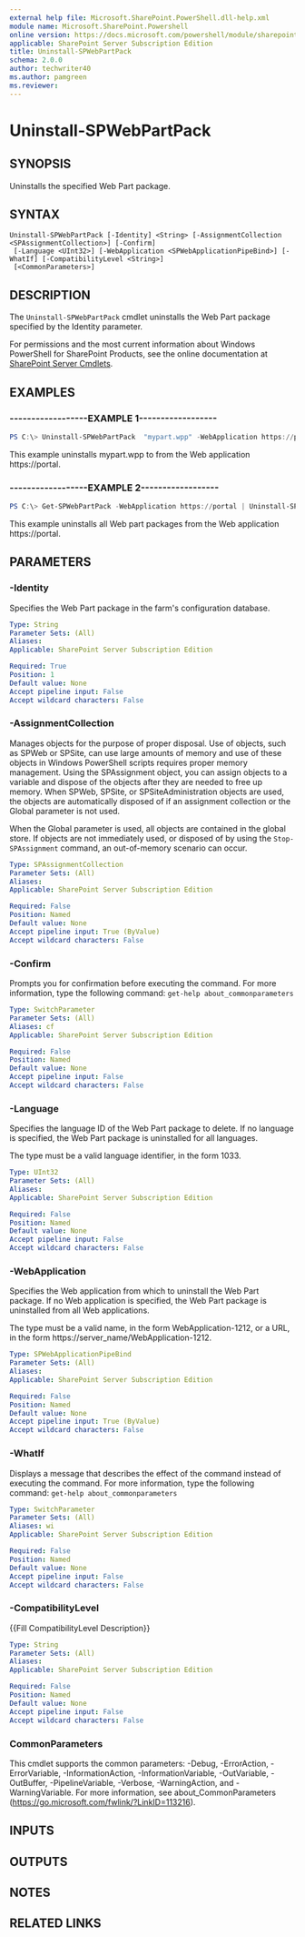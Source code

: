 ```yaml
---
external help file: Microsoft.SharePoint.PowerShell.dll-help.xml
module name: Microsoft.SharePoint.Powershell
online version: https://docs.microsoft.com/powershell/module/sharepoint-server/uninstall-spwebpartpack
applicable: SharePoint Server Subscription Edition
title: Uninstall-SPWebPartPack
schema: 2.0.0
author: techwriter40
ms.author: pamgreen
ms.reviewer:
---
```


# Uninstall-SPWebPartPack

## SYNOPSIS
Uninstalls the specified Web Part package.


## SYNTAX

```
Uninstall-SPWebPartPack [-Identity] <String> [-AssignmentCollection <SPAssignmentCollection>] [-Confirm]
 [-Language <UInt32>] [-WebApplication <SPWebApplicationPipeBind>] [-WhatIf] [-CompatibilityLevel <String>]
 [<CommonParameters>]
```

## DESCRIPTION
The `Uninstall-SPWebPartPack` cmdlet uninstalls the Web Part package specified by the Identity parameter.

For permissions and the most current information about Windows PowerShell for SharePoint Products, see the online documentation at [SharePoint Server Cmdlets](https://docs.microsoft.com/powershell/sharepoint/sharepoint-server/sharepoint-server-cmdlets).

## EXAMPLES

### ------------------EXAMPLE 1------------------
```powershell
PS C:\> Uninstall-SPWebPartPack  "mypart.wpp" -WebApplication https://portal
```

This example uninstalls mypart.wpp to from the Web application https://portal.

### ------------------EXAMPLE 2------------------
```powershell
PS C:\> Get-SPWebPartPack -WebApplication https://portal | Uninstall-SPWebPartPack
```

This example uninstalls all Web part packages from the Web application https://portal.

## PARAMETERS

### -Identity
Specifies the Web Part package in the farm's configuration database.

```yaml
Type: String
Parameter Sets: (All)
Aliases: 
Applicable: SharePoint Server Subscription Edition

Required: True
Position: 1
Default value: None
Accept pipeline input: False
Accept wildcard characters: False
```

### -AssignmentCollection
Manages objects for the purpose of proper disposal.
Use of objects, such as SPWeb or SPSite, can use large amounts of memory and use of these objects in Windows PowerShell scripts requires proper memory management.
Using the SPAssignment object, you can assign objects to a variable and dispose of the objects after they are needed to free up memory.
When SPWeb, SPSite, or SPSiteAdministration objects are used, the objects are automatically disposed of if an assignment collection or the Global parameter is not used.

When the Global parameter is used, all objects are contained in the global store.
If objects are not immediately used, or disposed of by using the `Stop-SPAssignment` command, an out-of-memory scenario can occur.

```yaml
Type: SPAssignmentCollection
Parameter Sets: (All)
Aliases: 
Applicable: SharePoint Server Subscription Edition

Required: False
Position: Named
Default value: None
Accept pipeline input: True (ByValue)
Accept wildcard characters: False
```

### -Confirm
Prompts you for confirmation before executing the command.
For more information, type the following command: `get-help about_commonparameters`

```yaml
Type: SwitchParameter
Parameter Sets: (All)
Aliases: cf
Applicable: SharePoint Server Subscription Edition

Required: False
Position: Named
Default value: None
Accept pipeline input: False
Accept wildcard characters: False
```

### -Language
Specifies the language ID of the Web Part package to delete.
If no language is specified, the Web Part package is uninstalled for all languages.

The type must be a valid language identifier, in the form 1033.

```yaml
Type: UInt32
Parameter Sets: (All)
Aliases: 
Applicable: SharePoint Server Subscription Edition

Required: False
Position: Named
Default value: None
Accept pipeline input: False
Accept wildcard characters: False
```

### -WebApplication
Specifies the Web application from which to uninstall the Web Part package.
If no Web application is specified, the Web Part package is uninstalled from all Web applications.

The type must be a valid name, in the form WebApplication-1212, or a URL, in the form  https://server_name/WebApplication-1212.

```yaml
Type: SPWebApplicationPipeBind
Parameter Sets: (All)
Aliases: 
Applicable: SharePoint Server Subscription Edition

Required: False
Position: Named
Default value: None
Accept pipeline input: True (ByValue)
Accept wildcard characters: False
```

### -WhatIf
Displays a message that describes the effect of the command instead of executing the command.
For more information, type the following command: `get-help about_commonparameters`

```yaml
Type: SwitchParameter
Parameter Sets: (All)
Aliases: wi
Applicable: SharePoint Server Subscription Edition

Required: False
Position: Named
Default value: None
Accept pipeline input: False
Accept wildcard characters: False
```

### -CompatibilityLevel
{{Fill CompatibilityLevel Description}}

```yaml
Type: String
Parameter Sets: (All)
Aliases: 
Applicable: SharePoint Server Subscription Edition

Required: False
Position: Named
Default value: None
Accept pipeline input: False
Accept wildcard characters: False
```

### CommonParameters
This cmdlet supports the common parameters: -Debug, -ErrorAction, -ErrorVariable, -InformationAction, -InformationVariable, -OutVariable, -OutBuffer, -PipelineVariable, -Verbose, -WarningAction, and -WarningVariable. For more information, see about_CommonParameters (https://go.microsoft.com/fwlink/?LinkID=113216).

## INPUTS

## OUTPUTS

## NOTES

## RELATED LINKS
